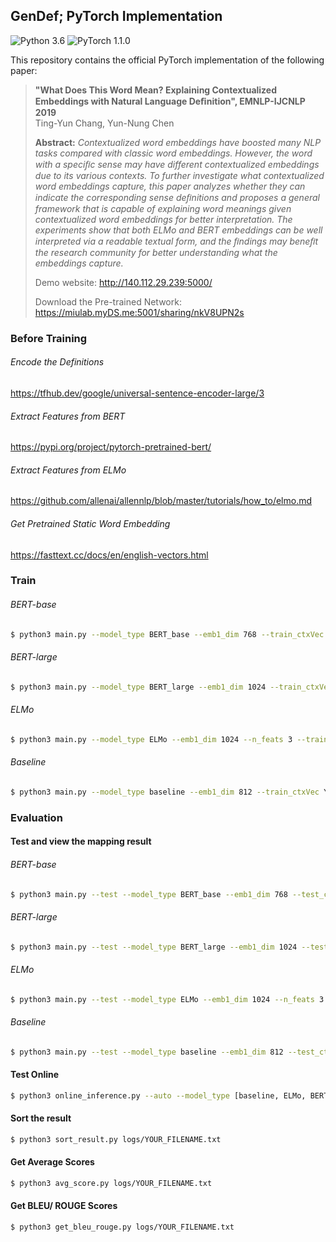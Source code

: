 ## GenDef; PyTorch Implementation
![Python 3.6](https://img.shields.io/badge/python-3.6-green.svg?style=plastic)
![PyTorch 1.1.0](https://img.shields.io/badge/pytorch-1.1.0-green.svg?style=plastic)

This repository contains the official PyTorch implementation of the following paper:

> **"What Does This Word Mean? Explaining Contextualized Embeddings with Natural Language Deﬁnition", EMNLP-IJCNLP 2019**<br>
> Ting-Yun Chang, Yun-Nung Chen<br>
>
> **Abstract:** *Contextualized word embeddings have boosted many NLP tasks compared with classic word embeddings. 
However, the word with a speciﬁc sense may have different contextualized embeddings due to its various contexts. 
To further investigate what contextualized word embeddings capture, this paper analyzes whether they can indicate the
corresponding sense deﬁnitions and proposes a general framework that is capable of explaining word meanings given contextualized
word embeddings for better interpretation. The experiments show that both ELMo and BERT embeddings can be well interpreted
via a readable textual form, and the ﬁndings may beneﬁt the research community for better understanding what the embeddings capture.*
>
> Demo website: http://140.112.29.239:5000/
>
> Download the Pre-trained Network: https://miulab.myDS.me:5001/sharing/nkV8UPN2s
>


### Before Training
###### Encode the Definitions
https://tfhub.dev/google/universal-sentence-encoder-large/3

###### Extract Features from BERT
https://pypi.org/project/pytorch-pretrained-bert/

###### Extract Features from ELMo
https://github.com/allenai/allennlp/blob/master/tutorials/how_to/elmo.md

###### Get Pretrained Static Word Embedding
https://fasttext.cc/docs/en/english-vectors.html

### Train

###### BERT-base
```bash
$ python3 main.py --model_type BERT_base --emb1_dim 768 --train_ctxVec YOUR_PATH --val_ctxVec YOUR_PATH
```

###### BERT-large
```bash
$ python3 main.py --model_type BERT_large --emb1_dim 1024 --train_ctxVec YOUR_PATH --val_ctxVec YOUR_PATH
```

###### ELMo
```bash
$ python3 main.py --model_type ELMo --emb1_dim 1024 --n_feats 3 --train_ctxVec YOUR_PATH --val_ctxVec YOUR_PATH
```

###### Baseline
```bash
$ python3 main.py --model_type baseline --emb1_dim 812 --train_ctxVec YOUR_PATH --val_ctxVec YOUR_PATH
```

### Evaluation

#### Test and view the mapping result

###### BERT-base
```bash
$ python3 main.py --test --model_type BERT_base --emb1_dim 768 --test_ctxVec YOUR_PATH --visualize
```

###### BERT-large
```bash
$ python3 main.py --test --model_type BERT_large --emb1_dim 1024 --test_ctxVec YOUR_PATH --visualize
```

###### ELMo
```bash
$ python3 main.py --test --model_type ELMo --emb1_dim 1024 --n_feats 3 --test_ctxVec YOUR_PATH --visualize
```

###### Baseline
```bash
$ python3 main.py --test --model_type baseline --emb1_dim 812 --test_ctxVec YOUR_PATH --visualize
```

#### Test Online

```bash
$ python3 online_inference.py --auto --model_type [baseline, ELMo, BERT_base, BERT_large]
```

#### Sort the result

```bash
$ python3 sort_result.py logs/YOUR_FILENAME.txt
```

#### Get Average Scores

```bash
$ python3 avg_score.py logs/YOUR_FILENAME.txt
```

#### Get BLEU/ ROUGE Scores

```bash
$ python3 get_bleu_rouge.py logs/YOUR_FILENAME.txt
```

